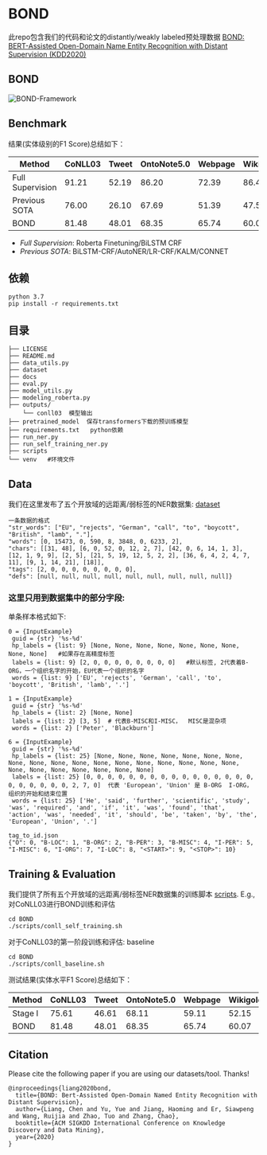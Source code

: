 # BOND
此repo包含我们的代码和论文的distantly/weakly labeled预处理数据 [BOND: BERT-Assisted Open-Domain Name Entity Recognition with Distant Supervision (KDD2020)](https://arxiv.org/abs/2006.15509)

## BOND

![BOND-Framework](docs/bond.png)

## Benchmark
结果(实体级别的F1 Score)总结如下：

| Method | CoNLL03 | Tweet | OntoNote5.0 | Webpage | Wikigold |
| ------ | ------- | ----- | ----------- | ------- | -------- |
| Full Supervision  | 91.21 | 52.19 | 86.20 | 72.39 | 86.43 |
| Previous SOTA | 76.00 | 26.10 | 67.69 | 51.39 | 47.54 |
| BOND | 81.48 | 48.01 | 68.35 | 65.74 | 60.07 |

- *Full Supervision*: Roberta Finetuning/BiLSTM CRF
- *Previous SOTA*: BiLSTM-CRF/AutoNER/LR-CRF/KALM/CONNET

## 依赖
```buildoutcfg
python 3.7
pip install -r requirements.txt
```

## 目录
```buildoutcfg
├── LICENSE
├── README.md
├── data_utils.py
├── dataset
├── docs
├── eval.py
├── model_utils.py
├── modeling_roberta.py
├── outputs/
    └── conll03  模型输出
├── pretrained_model  保存transformers下载的预训练模型
├── requirements.txt   python依赖
├── run_ner.py
├── run_self_training_ner.py
├── scripts
└── venv   #环境文件
```

## Data
我们在这里发布了五个开放域的远距离/弱标签的NER数据集: [dataset](dataset)
```buildoutcfg
一条数据的格式
"str_words": ["EU", "rejects", "German", "call", "to", "boycott", "British", "lamb", "."], 
"words": [0, 15473, 0, 590, 8, 3848, 0, 6233, 2], 
"chars": [[31, 48], [6, 0, 52, 0, 12, 2, 7], [42, 0, 6, 14, 1, 3], [12, 1, 9, 9], [2, 5], [21, 5, 19, 12, 5, 2, 2], [36, 6, 4, 2, 4, 7, 11], [9, 1, 14, 21], [18]], 
"tags": [2, 0, 0, 0, 0, 0, 0, 0, 0], 
"defs": [null, null, null, null, null, null, null, null, null]}
```
### 这里只用到数据集中的部分字段:
单条样本格式如下:
```
0 = {InputExample}
 guid = {str} '%s-%d'
 hp_labels = {list: 9} [None, None, None, None, None, None, None, None, None]   #如果存在高精度标签
 labels = {list: 9} [2, 0, 0, 0, 0, 0, 0, 0, 0]   #默认标签, 2代表着B-ORG，一个组织名字的开始，EU代表一个组织的名字
 words = {list: 9} ['EU', 'rejects', 'German', 'call', 'to', 'boycott', 'British', 'lamb', '.']

1 = {InputExample}
 guid = {str} '%s-%d'
 hp_labels = {list: 2} [None, None]
 labels = {list: 2} [3, 5]  # 代表B-MISC和I-MISC，  MISC是混杂项
 words = {list: 2} ['Peter', 'Blackburn']

6 = {InputExample} 
 guid = {str} '%s-%d'
 hp_labels = {list: 25} [None, None, None, None, None, None, None, None, None, None, None, None, None, None, None, None, None, None, None, None, None, None, None, None, None]
 labels = {list: 25} [0, 0, 0, 0, 0, 0, 0, 0, 0, 0, 0, 0, 0, 0, 0, 0, 0, 0, 0, 0, 0, 0, 2, 7, 0]  代表 'European', 'Union' 是 B-ORG  I-ORG， 组织的开始和结束位置
 words = {list: 25} ['He', 'said', 'further', 'scientific', 'study', 'was', 'required', 'and', 'if', 'it', 'was', 'found', 'that', 'action', 'was', 'needed', 'it', 'should', 'be', 'taken', 'by', 'the', 'European', 'Union', '.']

tag_to_id.json
{"O": 0, "B-LOC": 1, "B-ORG": 2, "B-PER": 3, "B-MISC": 4, "I-PER": 5, "I-MISC": 6, "I-ORG": 7, "I-LOC": 8, "<START>": 9, "<STOP>": 10}
```
## Training & Evaluation

我们提供了所有五个开放域的远距离/弱标签NER数据集的训练脚本 [scripts](scripts). 
E.g., 对CoNLL03进行BOND训练和评估
```
cd BOND
./scripts/conll_self_training.sh
```

对于CoNLL03的第一阶段训练和评估: baseline
```
cd BOND
./scripts/conll_baseline.sh
```
测试结果(实体水平F1 Score)总结如下：

| Method | CoNLL03 | Tweet | OntoNote5.0 | Webpage | Wikigold |
| ------ | ------- | ----- | ----------- | ------- | -------- |
| Stage I| 75.61   | 46.61 | 68.11       | 59.11   | 52.15    |
| BOND   | 81.48   | 48.01 | 68.35       | 65.74   | 60.07    |


## Citation

Please cite the following paper if you are using our datasets/tool. Thanks!

```
@inproceedings{liang2020bond,
  title={BOND: Bert-Assisted Open-Domain Named Entity Recognition with Distant Supervision},
  author={Liang, Chen and Yu, Yue and Jiang, Haoming and Er, Siawpeng and Wang, Ruijia and Zhao, Tuo and Zhang, Chao},
  booktitle={ACM SIGKDD International Conference on Knowledge Discovery and Data Mining},
  year={2020}
}
```
